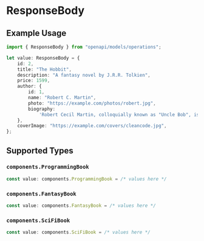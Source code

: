 # ResponseBody

## Example Usage

```typescript
import { ResponseBody } from "openapi/models/operations";

let value: ResponseBody = {
    id: 2,
    title: "The Hobbit",
    description: "A fantasy novel by J.R.R. Tolkien",
    price: 1599,
    author: {
        id: 1,
        name: "Robert C. Martin",
        photo: "https://example.com/photos/robert.jpg",
        biography:
            'Robert Cecil Martin, colloquially known as "Uncle Bob", is an American software engineer...',
    },
    coverImage: "https://example.com/covers/cleancode.jpg",
};
```

## Supported Types

### `components.ProgrammingBook`

```typescript
const value: components.ProgrammingBook = /* values here */
```

### `components.FantasyBook`

```typescript
const value: components.FantasyBook = /* values here */
```

### `components.SciFiBook`

```typescript
const value: components.SciFiBook = /* values here */
```

